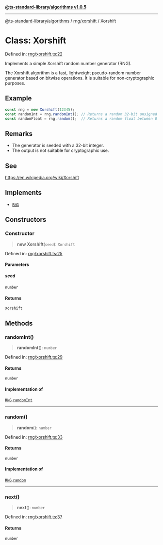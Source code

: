 [**@ts-standard-library/algorithms v1.0.5**](../../../README.md)

***

[@ts-standard-library/algorithms](../../../modules.md) / [rng/xorshift](../README.md) / Xorshift

# Class: Xorshift

Defined in: [rng/xorshift.ts:22](https://github.com/gabaudette/ts-stdlib/blob/7333da76bc775fbabd0907ad8519b912cfc2fe26/packages/algorithms/src/rng/xorshift.ts#L22)

Implements a simple Xorshift random number generator (RNG).

The Xorshift algorithm is a fast, lightweight pseudo-random number generator
based on bitwise operations. It is suitable for non-cryptographic purposes.

## Example

```typescript
const rng = new Xorshift(12345);
const randomInt = rng.randomInt(); // Returns a random 32-bit unsigned integer
const randomFloat = rng.random();  // Returns a random float between 0 and 1
```

## Remarks

- The generator is seeded with a 32-bit integer.
- The output is not suitable for cryptographic use.

## See

https://en.wikipedia.org/wiki/Xorshift

## Implements

- [`RNG`](../../interface/rng.interface/interfaces/RNG.md)

## Constructors

### Constructor

> **new Xorshift**(`seed`): `Xorshift`

Defined in: [rng/xorshift.ts:25](https://github.com/gabaudette/ts-stdlib/blob/7333da76bc775fbabd0907ad8519b912cfc2fe26/packages/algorithms/src/rng/xorshift.ts#L25)

#### Parameters

##### seed

`number`

#### Returns

`Xorshift`

## Methods

### randomInt()

> **randomInt**(): `number`

Defined in: [rng/xorshift.ts:29](https://github.com/gabaudette/ts-stdlib/blob/7333da76bc775fbabd0907ad8519b912cfc2fe26/packages/algorithms/src/rng/xorshift.ts#L29)

#### Returns

`number`

#### Implementation of

[`RNG`](../../interface/rng.interface/interfaces/RNG.md).[`randomInt`](../../interface/rng.interface/interfaces/RNG.md#randomint)

***

### random()

> **random**(): `number`

Defined in: [rng/xorshift.ts:33](https://github.com/gabaudette/ts-stdlib/blob/7333da76bc775fbabd0907ad8519b912cfc2fe26/packages/algorithms/src/rng/xorshift.ts#L33)

#### Returns

`number`

#### Implementation of

[`RNG`](../../interface/rng.interface/interfaces/RNG.md).[`random`](../../interface/rng.interface/interfaces/RNG.md#random)

***

### next()

> **next**(): `number`

Defined in: [rng/xorshift.ts:37](https://github.com/gabaudette/ts-stdlib/blob/7333da76bc775fbabd0907ad8519b912cfc2fe26/packages/algorithms/src/rng/xorshift.ts#L37)

#### Returns

`number`
